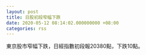 ```yaml
---
layout: post
title: 日股初段窄幅下跌
date: 2020-05-12 08:14:02.000000000 +08:00
categories: rss
---
```


東京股市窄幅下跌，日經指數初段報20380點，下跌10點。
